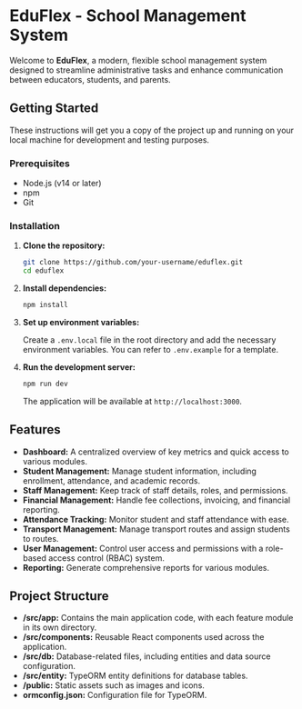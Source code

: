 
# EduFlex - School Management System

Welcome to **EduFlex**, a modern, flexible school management system designed to streamline administrative tasks and enhance communication between educators, students, and parents.

## Getting Started

These instructions will get you a copy of the project up and running on your local machine for development and testing purposes.

### Prerequisites

- Node.js (v14 or later)
- npm
- Git

### Installation

1. **Clone the repository:**

   ```bash
   git clone https://github.com/your-username/eduflex.git
   cd eduflex
   ```

2. **Install dependencies:**

   ```bash
   npm install
   ```

3. **Set up environment variables:**

   Create a `.env.local` file in the root directory and add the necessary environment variables. You can refer to `.env.example` for a template.

4. **Run the development server:**

   ```bash
   npm run dev
   ```

   The application will be available at `http://localhost:3000`.

## Features

- **Dashboard:** A centralized overview of key metrics and quick access to various modules.
- **Student Management:** Manage student information, including enrollment, attendance, and academic records.
- **Staff Management:** Keep track of staff details, roles, and permissions.
- **Financial Management:** Handle fee collections, invoicing, and financial reporting.
- **Attendance Tracking:** Monitor student and staff attendance with ease.
- **Transport Management:** Manage transport routes and assign students to routes.
- **User Management:** Control user access and permissions with a role-based access control (RBAC) system.
- **Reporting:** Generate comprehensive reports for various modules.

## Project Structure

- **/src/app:** Contains the main application code, with each feature module in its own directory.
- **/src/components:** Reusable React components used across the application.
- **/src/db:** Database-related files, including entities and data source configuration.
- **/src/entity:** TypeORM entity definitions for database tables.
- **/public:** Static assets such as images and icons.
- **ormconfig.json:** Configuration file for TypeORM.

